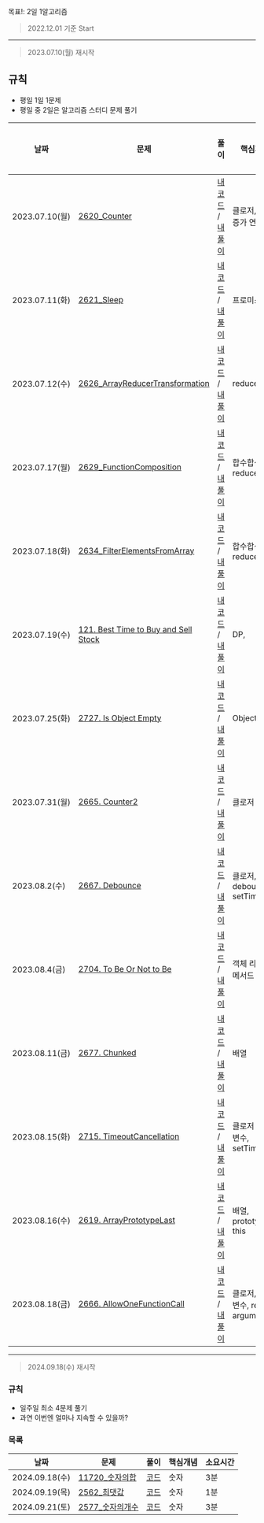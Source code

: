 목표!: 2일 1알고리즘

> 2022.12.01 기준 Start

---

> 2023.07.10(월) 재시작

## 규칙

- 평일 1일 1문제
- 평일 중 2일은 알고리즘 스터디 문제 풀기

| 날짜           | 문제                                                                                                               | 풀이                                                                                                                                                                                                                                                                                                                                                        | 핵심개념                          | 소요시간 |
| -------------- | ------------------------------------------------------------------------------------------------------------------ | ----------------------------------------------------------------------------------------------------------------------------------------------------------------------------------------------------------------------------------------------------------------------------------------------------------------------------------------------------------- | --------------------------------- | -------- |
| 2023.07.10(월) | [2620_Counter](https://leetcode.com/problems/counter/)                                                             | [내 코드](https://github.com/sjuhan123/1day-1algorithm/blob/master/leetcode/easy/2620_Counter/solve.ts#:~:text=leetcode/easy/2620_Counter-,solve,-.ts) / [내 풀이](https://github.com/sjuhan123/1day-1algorithm/blob/master/leetcode/easy/2620_Counter/%ED%92%80%EC%9D%B4%EA%B3%BC%EC%A0%95.md#:~:text=solve.ts-,%ED%92%80%EC%9D%B4%EA%B3%BC%EC%A0%95,-.md) | 클로저, 후위 증가 연산자          | 10분     |
| 2023.07.11(화) | [2621_Sleep](https://leetcode.com/problems/sleep/description/)                                                     | [내 코드]() / [내 풀이]()                                                                                                                                                                                                                                                                                                                                   | 프로미스                          | 15분     |
| 2023.07.12(수) | [2626_ArrayReducerTransformation](https://leetcode.com/problems/array-reduce-transformation/)                      | [내 코드]() / [내 풀이]()                                                                                                                                                                                                                                                                                                                                   | reduce                            | 15분     |
| 2023.07.17(월) | [2629_FunctionComposition](https://leetcode.com/problems/function-composition/description/)                        | [내 코드]() / [내 풀이]()                                                                                                                                                                                                                                                                                                                                   | 합수합성, reduceRight             | 20분     |
| 2023.07.18(화) | [2634_FilterElementsFromArray](https://leetcode.com/problems/filter-elements-from-array/description/)              | [내 코드]() / [내 풀이]()                                                                                                                                                                                                                                                                                                                                   | 합수합성, reduceRight             | 10분     |
| 2023.07.19(수) | [121. Best Time to Buy and Sell Stock](https://leetcode.com/problems/best-time-to-buy-and-sell-stock/description/) | [내 코드]() / [내 풀이]()                                                                                                                                                                                                                                                                                                                                   | DP,                               | 40분     |
| 2023.07.25(화) | [2727. Is Object Empty](https://leetcode.com/problems/is-object-empty/description/)                                | [내 코드]() / [내 풀이]()                                                                                                                                                                                                                                                                                                                                   | Object                            | 10분     |
| 2023.07.31(월) | [2665. Counter2](https://leetcode.com/problems/counter-ii/)                                                        | [내 코드]() / [내 풀이]()                                                                                                                                                                                                                                                                                                                                   | 클로저                            | 20분     |
| 2023.08.2(수)  | [2667. Debounce](https://leetcode.com/problems/debounce/description/)                                              | [내 코드]() / [내 풀이]()                                                                                                                                                                                                                                                                                                                                   | 클로저, debounce, setTimeout      | 20분     |
| 2023.08.4(금)  | [2704. To Be Or Not to Be](https://leetcode.com/problems/to-be-or-not-to-be/)                                      | [내 코드]() / [내 풀이]()                                                                                                                                                                                                                                                                                                                                   | 객체 리터럴, 메서드               | 10분     |
| 2023.08.11(금) | [2677. Chunked](https://leetcode.com/problems/chunk-array/description/)                                            | [내 코드]() / [내 풀이]()                                                                                                                                                                                                                                                                                                                                   | 배열                              | 20분     |
| 2023.08.15(화) | [2715. TimeoutCancellation](https://leetcode.com/problems/timeout-cancellation/)                                   | [내 코드]() / [내 풀이]()                                                                                                                                                                                                                                                                                                                                   | 클로저 ,flag 변수, setTimeout     | 20분     |
| 2023.08.16(수) | [2619. ArrayPrototypeLast](https://leetcode.com/problems/array-prototype-last/description/)                        | [내 코드]() / [내 풀이]()                                                                                                                                                                                                                                                                                                                                   | 배열, prototype, this             | 5분      |
| 2023.08.18(금) | [2666. AllowOneFunctionCall](https://leetcode.com/problems/allow-one-function-call/description/)                   | [내 코드]() / [내 풀이]()                                                                                                                                                                                                                                                                                                                                   | 클로저, flag 변수, rest arguments | 20분     |

---

> 2024.09.18(수) 재시작

### 규칙

- 일주일 최소 4문제 풀기
- 과연 이번엔 얼마나 지속할 수 있을까?

### 목록

| 날짜            | 문제                                                  | 풀이                             | 핵심개념 | 소요시간 |
|---------------|-----------------------------------------------------|--------------------------------|------|------|
| 2024.09.18(수) | [11720_숫자의합](https://www.acmicpc.net/problem/11720) | [코드](./baekjoon/11720_숫자의합.js) | 숫자   | 3분   |
| 2024.09.19(목) | [2562_최댓값](https://www.acmicpc.net/problem/2562)    | [코드](./baekjoon/2562_숫자의합.js)  | 숫자   | 1분   |
| 2024.09.21(토) | [2577_숫자의개수](https://www.acmicpc.net/problem/2577)  | [코드](./baekjoon/2577_숫자의개수.js) | 숫자   | 3분   |